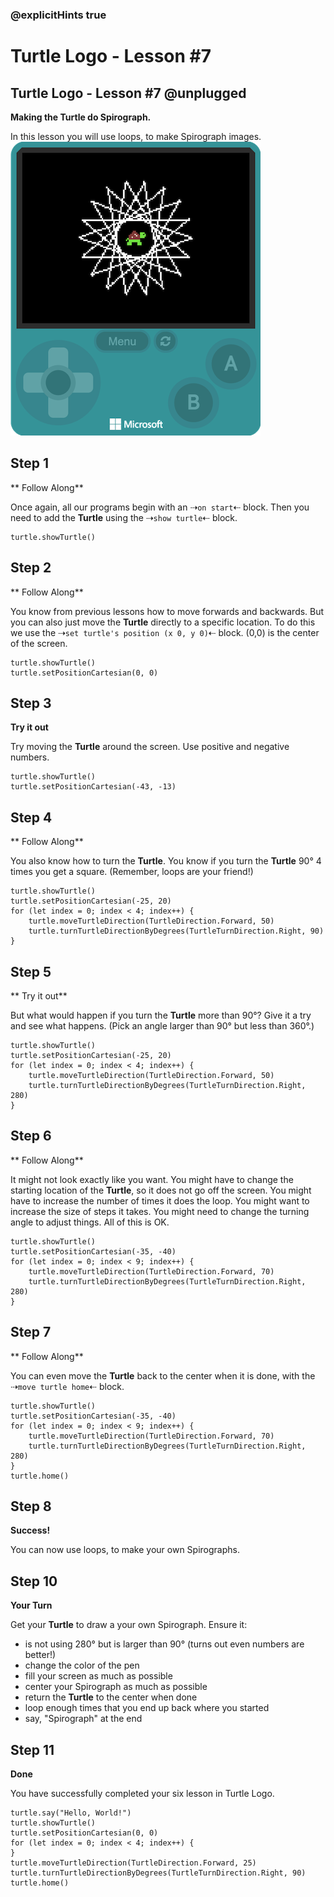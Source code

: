 ### @explicitHints true

# Turtle Logo - Lesson #7

## Turtle Logo - Lesson #7 @unplugged
**Making the Turtle do Spirograph.**

In this lesson you will use loops, to make Spirograph images.
![loop](https://github.com/Mr-Coxall/makecode-arcade-turtle-logo-lesson7/raw/main/assets/spirograph_screenshot.png)

## Step 1
** Follow Along**

Once again, all our programs begin with an ⇢``on start``⇠ block. Then you need to add the **Turtle** using the ⇢``show turtle``⇠ block.
```blocks
turtle.showTurtle()
```

## Step 2
** Follow Along**

You know from previous lessons how to move forwards and backwards. But you can also just move the **Turtle** directly to a specific location. To do this we use the ⇢``set turtle's position (x 0, y 0)``⇠ block. (0,0) is the center of the screen.
```blocks
turtle.showTurtle()
turtle.setPositionCartesian(0, 0)
```

## Step 3
**Try it out**

Try moving the **Turtle** around the screen. Use positive and negative numbers.
```blocks
turtle.showTurtle()
turtle.setPositionCartesian(-43, -13)
```

## Step 4
** Follow Along**

You also know how to turn the **Turtle**. You know if you turn the **Turtle** 90° 4 times you get a square. (Remember, loops are your friend!)
```blocks
turtle.showTurtle()
turtle.setPositionCartesian(-25, 20)
for (let index = 0; index < 4; index++) {
    turtle.moveTurtleDirection(TurtleDirection.Forward, 50)
    turtle.turnTurtleDirectionByDegrees(TurtleTurnDirection.Right, 90)
}
```

## Step 5
** Try it out**

But what would happen if you turn the **Turtle** more than 90°? Give it a try and see what happens. (Pick an angle larger than 90° but less than 360°.)
```blocks
turtle.showTurtle()
turtle.setPositionCartesian(-25, 20)
for (let index = 0; index < 4; index++) {
    turtle.moveTurtleDirection(TurtleDirection.Forward, 50)
    turtle.turnTurtleDirectionByDegrees(TurtleTurnDirection.Right, 280)
}
```

## Step 6
** Follow Along**

It might not look exactly like you want. You might have to change the starting location of the **Turtle**, so it does not go off the screen. You might have to increase the number of times it does the loop. You might want to increase the size of steps it takes. You might need to change the turning angle to adjust things. All of this is OK. 
```blocks
turtle.showTurtle()
turtle.setPositionCartesian(-35, -40)
for (let index = 0; index < 9; index++) {
    turtle.moveTurtleDirection(TurtleDirection.Forward, 70)
    turtle.turnTurtleDirectionByDegrees(TurtleTurnDirection.Right, 280)
}
```

## Step 7
** Follow Along**

You can even move the **Turtle** back to the center when it is done, with the ⇢``move turtle home``⇠ block. 
```blocks
turtle.showTurtle()
turtle.setPositionCartesian(-35, -40)
for (let index = 0; index < 9; index++) {
    turtle.moveTurtleDirection(TurtleDirection.Forward, 70)
    turtle.turnTurtleDirectionByDegrees(TurtleTurnDirection.Right, 280)
}
turtle.home()
```

## Step 8
**Success!**

You can now use loops, to make your own Spirographs.

## Step 10
**Your Turn**

Get your **Turtle** to draw a your own Spirograph. Ensure it:
- is not using 280° but is larger than 90° (turns out even numbers are better!)
- change the color of the pen
- fill your screen as much as possible
- center your Spirograph as much as possible
- return the **Turtle** to the center when done
- loop enough times that you end up back where you started
- say, "Spirograph" at the end

## Step 11
**Done**

You have successfully completed your six lesson in Turtle Logo.

```ghost
turtle.say("Hello, World!")
turtle.showTurtle()
turtle.setPositionCartesian(0, 0)
for (let index = 0; index < 4; index++) {
}
turtle.moveTurtleDirection(TurtleDirection.Forward, 25)
turtle.turnTurtleDirectionByDegrees(TurtleTurnDirection.Right, 90)
turtle.home()
```
